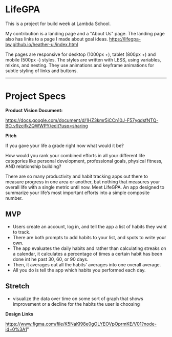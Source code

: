 # LifeGPA

This is a project for build week at Lambda School. 

My contribution is a landing page and a "About Us" page. The landing page also has links to a page I made about goal ideas.
https://lifegpa-bw.github.io/heather-ui/index.html


The pages are responsive for desktop (1000px +), tablet (800px +) and mobile (500px -) styles. The styles are written with LESS, using variables, mixins, and nesting. They use animations and keyframe animations for subtle styling of links and buttons.

-----------------------------

# Project Specs


**Product Vision Document:**

https://docs.google.com/document/d/1HZ3kmr5iCCn10J-F57yqdsfNTQ-BO_v9zcjfkZQWWPY/edit?usp=sharing

**Pitch**

If you gave your life a grade right now what would it be?

How would you rank your combined efforts in all your different life categories like personal development, professional goals, physical fitness, AND relationship building?

There are so many productivity and habit tracking apps out there to measure progress in one area or another, but nothing that measures your overall life with a single metric until now. Meet LifeGPA. An app designed to summarize your life’s most important efforts into a simple composite number.

## MVP

- Users create an account, log in, and tell the app a list of habits they want to track. 
- There are both prompts to add habits to your list, and spots to write your own. 
- The app evaluates the daily habits and rather than calculating streaks on a calendar, it calculates a percentage of times a certain habit has been done int he past 30, 60, or 90 days. 
- Then, it averages out all the habits' averages into one overall average. 
- All you do is tell the app which habits you performed each day.

## Stretch

- visualize the data over time on some sort of graph that shows improvement or a decline for the habits the user is choosing

**Design Links**

https://www.figma.com/file/K5NaKl98e0gOLYEOVpOprmKE/V01?node-id=0%3A1"
	
